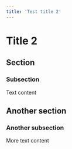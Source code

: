 ```yaml
---
title: 'Test title 2'
---
```


# Title 2

## Section

### Subsection

Text content

## Another section

### Another subsection

More text content